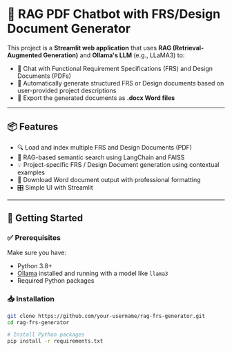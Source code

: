 # 🤖 RAG PDF Chatbot with FRS/Design Document Generator

This project is a **Streamlit web application** that uses **RAG (Retrieval-Augmented Generation)** and **Ollama's LLM** (e.g., LLaMA3) to:

- 💬 Chat with Functional Requirement Specifications (FRS) and Design Documents (PDFs)
- 📄 Automatically generate structured FRS or Design documents based on user-provided project descriptions
- 📁 Export the generated documents as **.docx Word files**

---

## 📦 Features

- 🔍 Load and index multiple FRS and Design Documents (PDF)
- 🧠 RAG-based semantic search using LangChain and FAISS
- 💡 Project-specific FRS / Design Document generation using contextual examples
- 📄 Download Word document output with professional formatting
- 🎛️ Simple UI with Streamlit

---

## 🚀 Getting Started

### ✅ Prerequisites

Make sure you have:

- Python 3.8+
- [Ollama](https://ollama.com/) installed and running with a model like `llama3`
- Required Python packages

### 📥 Installation

```bash
git clone https://github.com/your-username/rag-frs-generator.git
cd rag-frs-generator

# Install Python packages
pip install -r requirements.txt
